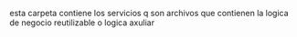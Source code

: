 esta carpeta contiene los servicios q son archivos que contienen la logica de negocio reutilizable o logica axuliar